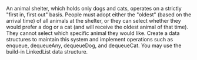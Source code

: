 An animal shelter, which holds only dogs and cats, operates on a strictly "first in, first out" basis.  People must adopt either the "oldest" (based on the arrival time) of all animals at the shelter, or they can select whether they would prefer a dog or a cat (and will receive the oldest animal of that time).  They cannot select which specific animal they would like.  Create a data structures to maintain this system and implement operations such as enqueue, dequeueAny, dequeueDog, and dequeueCat.  You may use the build-in LinkedList data structure.